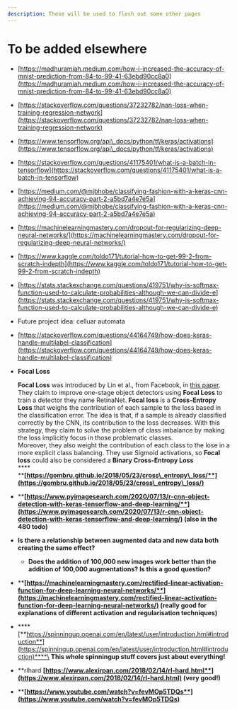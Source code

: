```yaml
---
description: These will be used to flesh out some other pages
---
```


# To be added elsewhere

* [https://madhuramiah.medium.com/how-i-increased-the-accuracy-of-mnist-prediction-from-84-to-99-41-63ebd90cc8a0](https://madhuramiah.medium.com/how-i-increased-the-accuracy-of-mnist-prediction-from-84-to-99-41-63ebd90cc8a0)
* [https://stackoverflow.com/questions/37232782/nan-loss-when-training-regression-network](https://stackoverflow.com/questions/37232782/nan-loss-when-training-regression-network)
* [https://www.tensorflow.org/api\_docs/python/tf/keras/activations](https://www.tensorflow.org/api\_docs/python/tf/keras/activations)
* [https://stackoverflow.com/questions/41175401/what-is-a-batch-in-tensorflow](https://stackoverflow.com/questions/41175401/what-is-a-batch-in-tensorflow)
* [https://medium.com/@mjbhobe/classifying-fashion-with-a-keras-cnn-achieving-94-accuracy-part-2-a5bd7a4e7e5a](https://medium.com/@mjbhobe/classifying-fashion-with-a-keras-cnn-achieving-94-accuracy-part-2-a5bd7a4e7e5a)
* [https://machinelearningmastery.com/dropout-for-regularizing-deep-neural-networks/](https://machinelearningmastery.com/dropout-for-regularizing-deep-neural-networks/)
* [https://www.kaggle.com/toldo171/tutorial-how-to-get-99-2-from-scratch-indepth](https://www.kaggle.com/toldo171/tutorial-how-to-get-99-2-from-scratch-indepth)
* [https://stats.stackexchange.com/questions/419751/why-is-softmax-function-used-to-calculate-probabilities-although-we-can-divide-e](https://stats.stackexchange.com/questions/419751/why-is-softmax-function-used-to-calculate-probabilities-although-we-can-divide-e)
* Future project idea: celluar automata
* [https://stackoverflow.com/questions/44164749/how-does-keras-handle-multilabel-classification](https://stackoverflow.com/questions/44164749/how-does-keras-handle-multilabel-classification)
*   **Focal Loss**

    **Focal Loss** was introduced by Lin et al., from Facebook, in [this paper](https://arxiv.org/abs/1708.02002). They claim to improve one-stage object detectors using **Focal Loss** to train a detector they name RetinaNet. **Focal loss** is a **Cross-Entropy Loss** that weighs the contribution of each sample to the loss based in the classification error. The idea is that, if a sample is already classified correctly by the CNN, its contribution to the loss decreases. With this strategy, they claim to solve the problem of class imbalance by making the loss implicitly focus in those problematic classes.\
    &#x20;Moreover, they also weight the contribution of each class to the lose in a more explicit class balancing. They use Sigmoid activations, so **Focal loss** could also be considered a **Binary Cross-Entropy Loss**\
    ****\
    ****[**https://gombru.github.io/2018/05/23/cross\_entropy\_loss/**](https://gombru.github.io/2018/05/23/cross\_entropy\_loss/)****
* ****[**https://www.pyimagesearch.com/2020/07/13/r-cnn-object-detection-with-keras-tensorflow-and-deep-learning/**](https://www.pyimagesearch.com/2020/07/13/r-cnn-object-detection-with-keras-tensorflow-and-deep-learning/)** (also in the 480 todo)**
* **Is there a relationship between augmented data and new data both creating the same effect?**
  * **Does the addition of 100,000 new images work better than the addition of 100,000 augmentations? Is this a good question?**
* ****[**https://machinelearningmastery.com/rectified-linear-activation-function-for-deep-learning-neural-networks/**](https://machinelearningmastery.com/rectified-linear-activation-function-for-deep-learning-neural-networks/)** (really good for explanations of different activation and regularisation techniques)**
* ****[**https://spinningup.openai.com/en/latest/user/introduction.hml#introduction**](https://spinningup.openai.com/en/latest/user/introduction.html#introduction)****\
  **This whole spinningup stuff covers just about everything!**
* **rlhard **[**https://www.alexirpan.com/2018/02/14/rl-hard.html**](https://www.alexirpan.com/2018/02/14/rl-hard.html)** (very good!)**
* ****[**https://www.youtube.com/watch?v=fevMOp5TDQs**](https://www.youtube.com/watch?v=fevMOp5TDQs)****
